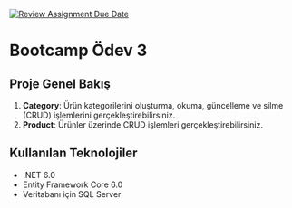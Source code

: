 [![Review Assignment Due Date](https://classroom.github.com/assets/deadline-readme-button-24ddc0f5d75046c5622901739e7c5dd533143b0c8e959d652212380cedb1ea36.svg)](https://classroom.github.com/a/gaQlcHTs)
# Bootcamp Ödev 3

## Proje Genel Bakış

1. **Category**: Ürün kategorilerini oluşturma, okuma, güncelleme ve silme (CRUD) işlemlerini gerçekleştirebilirsiniz.
2. **Product**: Ürünler üzerinde CRUD işlemleri gerçekleştirebilirsiniz.

## Kullanılan Teknolojiler

- .NET 6.0
- Entity Framework Core 6.0
- Veritabanı için SQL Server
